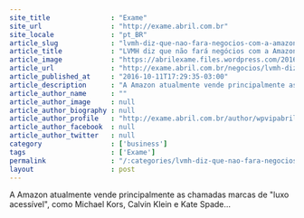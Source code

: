 ```yaml
---
site_title               : "Exame"
site_url                 : "http://exame.abril.com.br"
site_locale              : "pt_BR"
article_slug             : "lvmh-diz-que-nao-fara-negocios-com-a-amazon"
article_title            : "LVMH diz que não fará negócios com a Amazon"
article_image            : "https://abrilexame.files.wordpress.com/2016/10/size_960_16_9_amazon2.jpg?quality=70&strip=all&w=960"
article_url              : "http://exame.abril.com.br/negocios/lvmh-diz-que-nao-fara-negocios-com-a-amazon/"
article_published_at     : "2016-10-11T17:29:35-03:00"
article_description      : "A Amazon atualmente vende principalmente as chamadas marcas de 'luxo acessível', como Michael Kors, Calvin Klein e Kate Spade..."
article_author_name      : ""
article_author_image     : null
article_author_biography : null
article_author_profile   : "http://exame.abril.com.br/author/wpvipabril/"
article_author_facebook  : null
article_author_twitter   : null
category                 : ['business']
tags                     : ['Exame']
permalink                : "/:categories/lvmh-diz-que-nao-fara-negocios-com-a-amazon/"
layout                   : post
---
```


A Amazon atualmente vende principalmente as chamadas marcas de "luxo acessível", como Michael Kors, Calvin Klein e Kate Spade...
